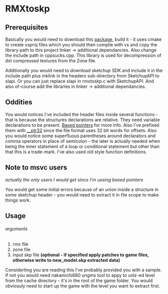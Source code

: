 # RMXtoskp

## Prerequisites
 Basically you would need to download this [package](https://sourceforge.net/p/libsquish/code/HEAD/tarball), build it - it uses cmake to create vsproj files which you should then compile with vs and copy the library path to this project linker -> additional dependancies. Also change the include path in cppsucks.cpp. This library is used for decompression of dxt compressed textures from the Zone file.

Additionally you would need to download sketchup SDK and include it in the include path plus mklink in the headers sub-directory from SketchupAPI to slapi. Or you can just replace slapi in rmxtoskp.c with SketchupAPI. And also of-course add the libraries in linker -> additional dependancies.

## Oddities

You would notices I've included the header files inside several functions - that is because the structures declarations are relative. They need variable declarations to be present. [Based pointers](https://docs.microsoft.com/en-us/cpp/cpp/based-pointers-cpp?view=vs-2019) for more info. Also I've prefixed them with [__ptr32](https://docs.microsoft.com/en-us/cpp/cpp/ptr32-ptr64?view=vs-2019) since the file format uses 32 bit words for offsets. Also you would notice some superfluous parentheses around declarators and comma operators in place of semicolon - the later is actually needed when being the inner statement of a loop or conditional statement but other than that this is a trade-mark. I've also used old style function definitions.


## Note to msvc users 
*actually the only users I would get since I'm ussing based pointers*

You would get some initial errors because of an union inside a structure in some sketchup header - you would need to extract it in file scope to make things work.


## Usage

###### arguments
1. rmx file
2. zone file
3. input skp file **(optional - if specified apply patches to game files, otherwise write to new_model.skp extracted data)**

Considerting you are reading this I've probably provided you with a sample. If not you would need nakamichi680 ungmx tool to appy to unlz-ed level from the cache directory - it's in the root of the game folder. You would obviosuly need to start up the game with the level you want to extract first.
